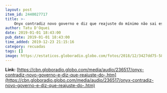 ```yaml
---
layout: post
item_id: 2440027717
title: >-
    Onyx contradiz novo governo e diz que reajuste do mínimo não sai essa semana
author: Tatu D'Oquei
date: 2019-01-01 18:43:00
pub_date: 2019-01-01 18:43:00
time_added: 2019-12-23 21:15:16
category: recuadas
tags: []
image: https://estaticos.globoradio.globo.com/fotos/2018/12/3427dd75-587d-4d7c-81c8-f7249e79d99e.jpg.640x360_q75_box-0%2C61%2C1140%2C702_crop_detail.jpg
---
```


**Link:** [https://cbn.globoradio.globo.com/media/audio/236517/onyx-contradiz-novo-governo-e-diz-que-reajuste-do-.htm](https://cbn.globoradio.globo.com/media/audio/236517/onyx-contradiz-novo-governo-e-diz-que-reajuste-do-.htm)

